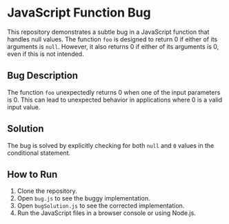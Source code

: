 # JavaScript Function Bug

This repository demonstrates a subtle bug in a JavaScript function that handles null values. The function `foo` is designed to return 0 if either of its arguments is `null`. However, it also returns 0 if either of its arguments is 0, even if this is not intended. 

## Bug Description
The function `foo` unexpectedly returns 0 when one of the input parameters is 0. This can lead to unexpected behavior in applications where 0 is a valid input value.

## Solution
The bug is solved by explicitly checking for both `null` and `0` values in the conditional statement. 

## How to Run
1. Clone the repository.
2. Open `bug.js` to see the buggy implementation.
3. Open `bugSolution.js` to see the corrected implementation.
4. Run the JavaScript files in a browser console or using Node.js.